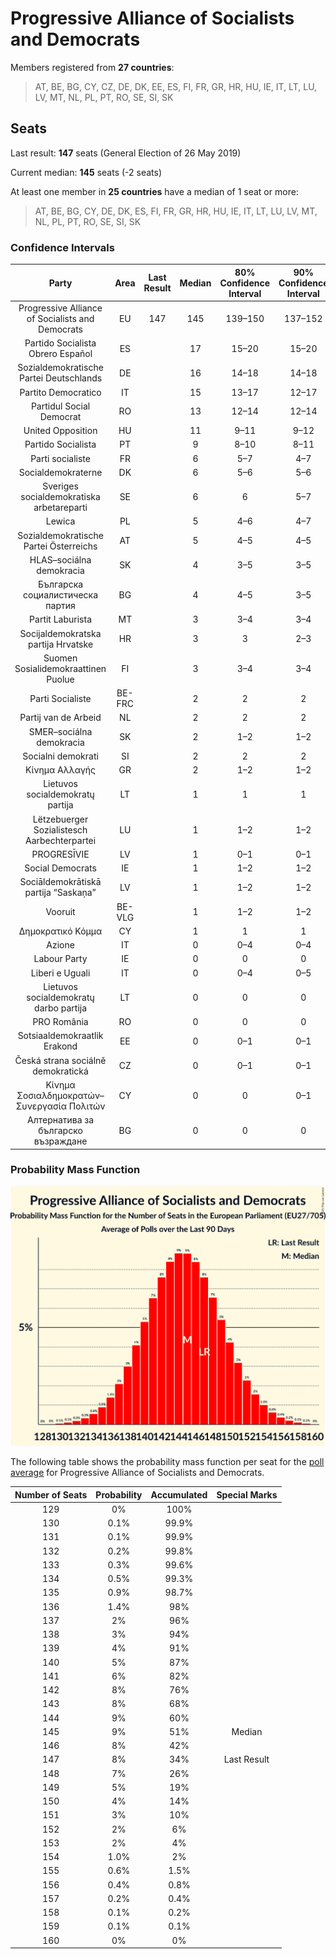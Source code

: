 # Progressive Alliance of Socialists and Democrats

Members registered from **27 countries**:

> AT, BE, BG, CY, CZ, DE, DK, EE, ES, FI, FR, GR, HR, HU, IE, IT, LT, LU, LV, MT, NL, PL, PT, RO, SE, SI, SK

## Seats

Last result: **147** seats (General Election of 26 May 2019)

Current median: **145** seats (-2 seats)

At least one member in **25 countries** have a median of 1 seat or more:

> AT, BE, BG, CY, DE, DK, ES, FI, FR, GR, HR, HU, IE, IT, LT, LU, LV, MT, NL, PL, PT, RO, SE, SI, SK

### Confidence Intervals

| Party | Area | Last Result | Median | 80% Confidence Interval | 90% Confidence Interval | 95% Confidence Interval | 99% Confidence Interval |
|:-----:|:----:|:-----------:|:------:|:-----------------------:|:-----------------------:|:-----------------------:|:-----------------------:|
| Progressive Alliance of Socialists and Democrats | EU | 147 | 145 | 139–150 | 137–152 | 136–153 | 133–156 |
| Partido Socialista Obrero Español | ES | | 17 | 15–20 | 15–20 | 15–21 | 14–21 |
| Sozialdemokratische Partei Deutschlands | DE | | 16 | 14–18 | 14–18 | 13–18 | 12–19 |
| Partito Democratico | IT | | 15 | 13–17 | 12–17 | 12–18 | 11–19 |
| Partidul Social Democrat | RO | | 13 | 12–14 | 12–14 | 11–14 | 11–14 |
| United Opposition | HU | | 11 | 9–11 | 9–12 | 8–12 | 8–12 |
| Partido Socialista | PT | | 9 | 8–10 | 8–11 | 8–11 | 8–11 |
| Parti socialiste | FR | | 6 | 5–7 | 4–7 | 0–7 | 0–8 |
| Socialdemokraterne | DK | | 6 | 5–6 | 5–6 | 5–6 | 5–6 |
| Sveriges socialdemokratiska arbetareparti | SE | | 6 | 6 | 5–7 | 5–7 | 5–7 |
| Lewica | PL | | 5 | 4–6 | 4–7 | 4–7 | 3–8 |
| Sozialdemokratische Partei Österreichs | AT | | 5 | 4–5 | 4–5 | 4–6 | 3–6 |
| HLAS–sociálna demokracia | SK | | 4 | 3–5 | 3–5 | 3–5 | 3–5 |
| Българска социалистическа партия | BG | | 4 | 4–5 | 3–5 | 3–6 | 3–6 |
| Partit Laburista | MT | | 3 | 3–4 | 3–4 | 3–4 | 3–4 |
| Socijaldemokratska partija Hrvatske | HR | | 3 | 3 | 2–3 | 2–3 | 2–4 |
| Suomen Sosialidemokraattinen Puolue | FI | | 3 | 3–4 | 3–4 | 3–4 | 3–4 |
| Parti Socialiste | BE-FRC | | 2 | 2 | 2 | 2 | 2–3 |
| Partij van de Arbeid | NL | | 2 | 2 | 2 | 2 | 2 |
| SMER–sociálna demokracia | SK | | 2 | 1–2 | 1–2 | 1–2 | 1–2 |
| Socialni demokrati | SI | | 2 | 2 | 2 | 1–3 | 1–3 |
| Κίνημα Αλλαγής | GR | | 2 | 1–2 | 1–2 | 1–2 | 1–2 |
| Lietuvos socialdemokratų partija | LT | | 1 | 1 | 1 | 1 | 0–2 |
| Lëtzebuerger Sozialistesch Aarbechterpartei | LU | | 1 | 1–2 | 1–2 | 1–2 | 1–2 |
| PROGRESĪVIE | LV | | 1 | 0–1 | 0–1 | 0–1 | 0–1 |
| Social Democrats | IE | | 1 | 1–2 | 1–2 | 0–2 | 0–2 |
| Sociāldemokrātiskā partija “Saskaņa” | LV | | 1 | 1–2 | 1–2 | 1–2 | 1–2 |
| Vooruit | BE-VLG | | 1 | 1–2 | 1–2 | 1–2 | 1–2 |
| Δημοκρατικό Κόμμα | CY | | 1 | 1 | 1 | 1 | 1 |
| Azione | IT | | 0 | 0–4 | 0–4 | 0–4 | 0–5 |
| Labour Party | IE | | 0 | 0 | 0 | 0 | 0 |
| Liberi e Uguali | IT | | 0 | 0–4 | 0–5 | 0–5 | 0–5 |
| Lietuvos socialdemokratų darbo partija | LT | | 0 | 0 | 0 | 0 | 0 |
| PRO România | RO | | 0 | 0 | 0 | 0 | 0 |
| Sotsiaaldemokraatlik Erakond | EE | | 0 | 0–1 | 0–1 | 0–1 | 0–1 |
| Česká strana sociálně demokratická | CZ | | 0 | 0–1 | 0–1 | 0–1 | 0–1 |
| Κίνημα Σοσιαλδημοκρατών–Συνεργασία Πολιτών | CY | | 0 | 0 | 0–1 | 0–1 | 0–1 |
| Алтернатива за българско възраждане | BG | | 0 | 0 | 0 | 0 | 0 |

### Probability Mass Function

![Graph with seats probability mass function not yet produced](average-2021-03-31-seats-pmf-progressiveallianceofsocialistsanddemocrats.png "Seats Probability Mass Function")

The following table shows the probability mass function per seat for the [poll average](average-2021-03-31.html) for Progressive Alliance of Socialists and Democrats.

| Number of Seats | Probability | Accumulated | Special Marks |
|:---------------:|:-----------:|:-----------:|:-------------:|
| 129 | 0% | 100% |  |
| 130 | 0.1% | 99.9% |  |
| 131 | 0.1% | 99.9% |  |
| 132 | 0.2% | 99.8% |  |
| 133 | 0.3% | 99.6% |  |
| 134 | 0.5% | 99.3% |  |
| 135 | 0.9% | 98.7% |  |
| 136 | 1.4% | 98% |  |
| 137 | 2% | 96% |  |
| 138 | 3% | 94% |  |
| 139 | 4% | 91% |  |
| 140 | 5% | 87% |  |
| 141 | 6% | 82% |  |
| 142 | 8% | 76% |  |
| 143 | 8% | 68% |  |
| 144 | 9% | 60% |  |
| 145 | 9% | 51% | Median |
| 146 | 8% | 42% |  |
| 147 | 8% | 34% | Last Result |
| 148 | 7% | 26% |  |
| 149 | 5% | 19% |  |
| 150 | 4% | 14% |  |
| 151 | 3% | 10% |  |
| 152 | 2% | 6% |  |
| 153 | 2% | 4% |  |
| 154 | 1.0% | 2% |  |
| 155 | 0.6% | 1.5% |  |
| 156 | 0.4% | 0.8% |  |
| 157 | 0.2% | 0.4% |  |
| 158 | 0.1% | 0.2% |  |
| 159 | 0.1% | 0.1% |  |
| 160 | 0% | 0% |  |


